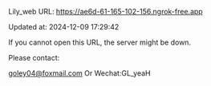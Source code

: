 Lily_web URL: https://ae6d-61-165-102-156.ngrok-free.app

Updated at: 2024-12-09 17:29:42

If you cannot open this URL, the server might be down.

Please contact: 

goley04@foxmail.com Or Wechat:GL_yeaH